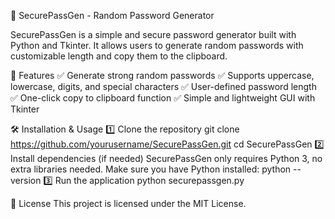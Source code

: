 🔑 SecurePassGen - Random Password Generator

SecurePassGen is a simple and secure password generator built with Python and Tkinter. It allows users to generate random passwords with customizable length and copy them to the clipboard.

🚀 Features
✅ Generate strong random passwords
✅ Supports uppercase, lowercase, digits, and special characters
✅ User-defined password length
✅ One-click copy to clipboard function
✅ Simple and lightweight GUI with Tkinter

🛠 Installation & Usage
1️⃣ Clone the repository
git clone https://github.com/yourusername/SecurePassGen.git
cd SecurePassGen
2️⃣ Install dependencies (if needed)
SecurePassGen only requires Python 3, no extra libraries needed.
Make sure you have Python installed:
python --version
3️⃣ Run the application
python securepassgen.py

📜 License
This project is licensed under the MIT License.

